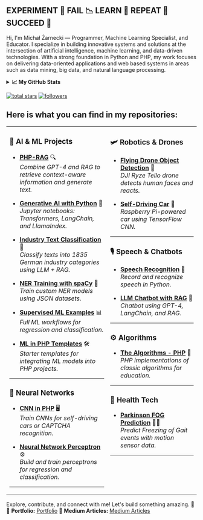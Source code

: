 ## EXPERIMENT 🧪 FAIL 📉 LEARN 🧠 REPEAT 🔁 SUCCEED 🚀

Hi, I'm Michał Żarnecki — Programmer, Machine Learning Specialist, and Educator. I specialize in building innovative systems and solutions at the intersection of artificial intelligence, machine learning, and data-driven technologies. With a strong foundation in Python and PHP, my work focuses on delivering data-oriented applications and web based systems in areas such as data mining, big data, and natural language processing.

<details>
  <summary><b>📈 My GitHub Stats</b></summary>
  <br />
  <a href="http://www.github.com/rzarno"><img src="https://github-readme-stats.vercel.app/api?username=rzarno&show_icons=true&hide=issues,&count_private=true&title_color=10b981&text_color=ffffff&icon_color=facc15&bg_color=1c1917&hide_border=true&show_icons=true" alt="Michał Żarnecki's GitHub stats" /></a>
</details>

<p>
  <a href="https://github.com/rzarno?tab=repositories&sort=stargazers">
    <img alt="total stars" title="Total stars on GitHub" src="https://custom-icon-badges.demolab.com/github/stars/rzarno?color=236ad3&style=for-the-badge&labelColor=1155ba&logo=star"/></a>
  <a href="https://github.com/rzarno?tab=followers">
    <img alt="followers" title="Follow me on Github" src="https://custom-icon-badges.demolab.com/github/followers/rzarno?color=236ad3&labelColor=1155ba&style=for-the-badge&logo=person-add&label=Follow&logoColor=white"/></a>
</p>

## Here is what you can find in my repositories:
<table>
  <tr>
    <td valign="top">

### 🤖 **AI & ML Projects**
- [**PHP-RAG**](https://github.com/rzarno/php-rag) 🔍  
   *Combine GPT-4 and RAG to retrieve context-aware information and generate text.*

- [**Generative AI with Python**](https://github.com/rzarno/course-generative-ai-python) 🐍  
   *Jupyter notebooks: Transformers, LangChain, and LlamaIndex.*

- [**Industry Text Classification**](https://github.com/rzarno/companyDescriptionClassification) 🏢  
   *Classify texts into 1835 German industry categories using LLM + RAG.*

- [**NER Training with spaCy**](https://github.com/rzarno/train-ner-model-with-spacy) 🔖  
   *Train custom NER models using JSON datasets.*

- [**Supervised ML Examples**](https://github.com/rzarno/supervised-machine-learning-full-examples) 📊  
   *Full ML workflows for regression and classification.*

- [**ML in PHP Templates**](https://github.com/rzarno/ml-in-php-start-templates) 🛠️  
   *Starter templates for integrating ML models into PHP projects.*

---

### 🧠 **Neural Networks**
- [**CNN in PHP**](https://github.com/rzarno/phpcnn) 🖥️  
   *Train CNNs for self-driving cars or CAPTCHA recognition.*

- [**Neural Network Perceptron**](https://github.com/rzarno/neural-network-perceptron-in-python) ⚙️  
   *Build and train perceptrons for regression and classification.*

---

</td>
<td valign="top">

### 🛩️ **Robotics & Drones**
- [**Flying Drone Object Detection**](https://github.com/rzarno/flying-drone-object-detection) 🚁  
   *DJI Ryze Tello drone detects human faces and reacts.*

- [**Self-Driving Car**](https://github.com/rzarno/self-driving-car-raspberry) 🚗  
   *Raspberry Pi-powered car using TensorFlow CNN.*

---

### 🎙️ **Speech & Chatbots**
- [**Speech Recognition**](https://github.com/rzarno/speech-recognition-api-example) 🎤  
   *Record and recognize speech in Python.*

- [**LLM Chatbot with RAG**](https://github.com/rzarno/llm-chatbot-rag-langchain) 💬  
   *Chatbot using GPT-4, LangChain, and RAG.*

---

### ⚙️ **Algorithms**
- [**The Algorithms - PHP**](https://github.com/TheAlgorithms/PHP) 🧩  
   *PHP implementations of classic algorithms for education.*

---

### 🏥 **Health Tech**
- [**Parkinson FOG Prediction**](https://github.com/rzarno/parkinson-fog-prediction) 🏃‍♂️  
   *Predict Freezing of Gait events with motion sensor data.*

---

</td>
</tr>
</table>


Explore, contribute, and connect with me! Let's build something amazing. 🚀  
💼 **Portfolio:** [Portfolio](http://zarnecki.pl)
💼 **Medium Articles:** [Medium Articles](https://medium.com/@michalzarnecki88)
